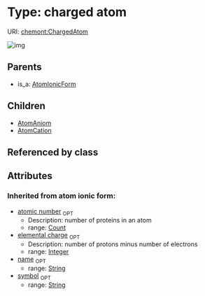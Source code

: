 
# Type: charged atom




URI: [chemont:ChargedAtom](http://w3id.org/chemontChargedAtom)


![img](http://yuml.me/diagram/nofunky;dir:TB/class/[ChargedAtom&#124;elemental_charge(i):integer%20%3F;atomic_number(i):count%20%3F;symbol(i):string%20%3F;name(i):string%20%3F]^-[AtomCation],[ChargedAtom]^-[AtomAniom],[AtomIonicForm]^-[ChargedAtom],[AtomIonicForm],[AtomCation],[AtomAniom])

## Parents

 *  is_a: [AtomIonicForm](AtomIonicForm.md)

## Children

 * [AtomAniom](AtomAniom.md)
 * [AtomCation](AtomCation.md)

## Referenced by class


## Attributes


### Inherited from atom ionic form:

 * [atomic number](atomic_number.md)  <sub>OPT</sub>
    * Description: number of proteins in an atom
    * range: [Count](types/Count.md)
 * [elemental charge](elemental_charge.md)  <sub>OPT</sub>
    * Description: number of protons minus number of electrons
    * range: [Integer](types/Integer.md)
 * [name](name.md)  <sub>OPT</sub>
    * range: [String](types/String.md)
 * [symbol](symbol.md)  <sub>OPT</sub>
    * range: [String](types/String.md)
